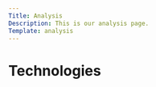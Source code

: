```yaml
---
Title: Analysis
Description: This is our analysis page.
Template: analysis
---
```

Technologies
==========================

<!-- <div class="tech-box">
<h2>Tech1</h2>
<p>test test test</p>
</div>

<div class="tech-box">
<h2>Tech2</h2>
<p>test test test</p>
</div>

<div class="tech-box">
<h2>Tech3</h2>
<p>test test test</p>
</div>

<div class="tech-box">
<h2>Tech4</h2>
<p>test test test</p>
</div>

<div class="tech-box">
<h2>Tech5</h2>
<p>test test test</p>
</div>

<div class="tech-box">
<h2>Tech6</h2>
<p>test test test</p>
</div>

<div class="tech-box project">
<h2>Tech7</h2>
<p>test test test</p>
</div> -->
